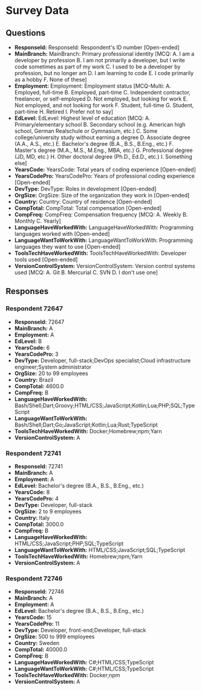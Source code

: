 # Survey Data

## Questions

- **ResponseId:** ResponseId: Respondent's ID number [Open-ended]
- **MainBranch:** MainBranch: Primary professional identity [MCQ: A. I am a developer by profession B. I am not primarily a developer, but I write code sometimes as part of my work C. I used to be a developer by profession, but no longer am D. I am learning to code E. I code primarily as a hobby F. None of these]
- **Employment:** Employment: Employment status [MCQ-Multi: A. Employed, full-time B. Employed, part-time C. Independent contractor, freelancer, or self-employed D. Not employed, but looking for work E. Not employed, and not looking for work F. Student, full-time G. Student, part-time H. Retired I. Prefer not to say]
- **EdLevel:** EdLevel: Highest level of education [MCQ: A. Primary/elementary school B. Secondary school (e.g. American high school, German Realschule or Gymnasium, etc.) C. Some college/university study without earning a degree D. Associate degree (A.A., A.S., etc.) E. Bachelor's degree (B.A., B.S., B.Eng., etc.) F. Master's degree (M.A., M.S., M.Eng., MBA, etc.) G. Professional degree (JD, MD, etc.) H. Other doctoral degree (Ph.D., Ed.D., etc.) I. Something else]
- **YearsCode:** YearsCode: Total years of coding experience [Open-ended]
- **YearsCodePro:** YearsCodePro: Years of professional coding experience [Open-ended]
- **DevType:** DevType: Roles in development [Open-ended]
- **OrgSize:** OrgSize: Size of the organization they work in [Open-ended]
- **Country:** Country: Country of residence [Open-ended]
- **CompTotal:** CompTotal: Total compensation [Open-ended]
- **CompFreq:** CompFreq: Compensation frequency [MCQ: A. Weekly B. Monthly C. Yearly]
- **LanguageHaveWorkedWith:** LanguageHaveWorkedWith: Programming languages worked with [Open-ended]
- **LanguageWantToWorkWith:** LanguageWantToWorkWith: Programming languages they want to use [Open-ended]
- **ToolsTechHaveWorkedWith:** ToolsTechHaveWorkedWith: Developer tools used [Open-ended]
- **VersionControlSystem:** VersionControlSystem: Version control systems used [MCQ: A. Git B. Mercurial C. SVN D. I don't use one]

## Responses

### Respondent 72647

- **ResponseId:** 72647
- **MainBranch:** A
- **Employment:** A
- **EdLevel:** B
- **YearsCode:** 6
- **YearsCodePro:** 3
- **DevType:** Developer, full-stack;DevOps specialist;Cloud infrastructure engineer;System administrator
- **OrgSize:** 20 to 99 employees
- **Country:** Brazil
- **CompTotal:** 4600.0
- **CompFreq:** B
- **LanguageHaveWorkedWith:** Bash/Shell;Dart;Groovy;HTML/CSS;JavaScript;Kotlin;Lua;PHP;SQL;TypeScript
- **LanguageWantToWorkWith:** Bash/Shell;Dart;Go;JavaScript;Kotlin;Lua;Rust;TypeScript
- **ToolsTechHaveWorkedWith:** Docker;Homebrew;npm;Yarn
- **VersionControlSystem:** A

### Respondent 72741

- **ResponseId:** 72741
- **MainBranch:** A
- **Employment:** A
- **EdLevel:** Bachelor's degree (B.A., B.S., B.Eng., etc.)
- **YearsCode:** 8
- **YearsCodePro:** 4
- **DevType:** Developer, full-stack
- **OrgSize:** 2 to 9 employees
- **Country:** Italy
- **CompTotal:** 3000.0
- **CompFreq:** B
- **LanguageHaveWorkedWith:** HTML/CSS;JavaScript;PHP;SQL;TypeScript
- **LanguageWantToWorkWith:** HTML/CSS;JavaScript;SQL;TypeScript
- **ToolsTechHaveWorkedWith:** Homebrew;npm;Yarn
- **VersionControlSystem:** A

### Respondent 72746

- **ResponseId:** 72746
- **MainBranch:** A
- **Employment:** A
- **EdLevel:** Bachelor's degree (B.A., B.S., B.Eng., etc.)
- **YearsCode:** 15
- **YearsCodePro:** 11
- **DevType:** Developer, front-end;Developer, full-stack
- **OrgSize:** 500 to 999 employees
- **Country:** Sweden
- **CompTotal:** 40000.0
- **CompFreq:** B
- **LanguageHaveWorkedWith:** C#;HTML/CSS;TypeScript
- **LanguageWantToWorkWith:** C#;HTML/CSS;TypeScript
- **ToolsTechHaveWorkedWith:** Docker;npm
- **VersionControlSystem:** A

